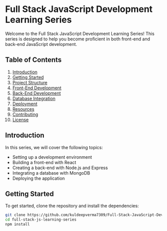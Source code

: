 # Full Stack JavaScript Development Learning Series

Welcome to the Full Stack JavaScript Development Learning Series! This series is designed to help you become proficient in both front-end and back-end JavaScript development.

## Table of Contents

1. [Introduction](#introduction)
2. [Getting Started](#getting-started)
3. [Project Structure](#project-structure)
4. [Front-End Development](#front-end-development)
5. [Back-End Development](#back-end-development)
6. [Database Integration](#database-integration)
7. [Deployment](#deployment)
8. [Resources](#resources)
9. [Contributing](#contributing)
10. [License](#license)

## Introduction

In this series, we will cover the following topics:
- Setting up a development environment
- Building a front-end with React
- Creating a back-end with Node.js and Express
- Integrating a database with MongoDB
- Deploying the application

## Getting Started

To get started, clone the repository and install the dependencies:

```sh
git clone https://github.com/kuldeepverma7309/Full-Stack-JavaScript-Development-Repository.git
cd full-stack-js-learning-series
npm install